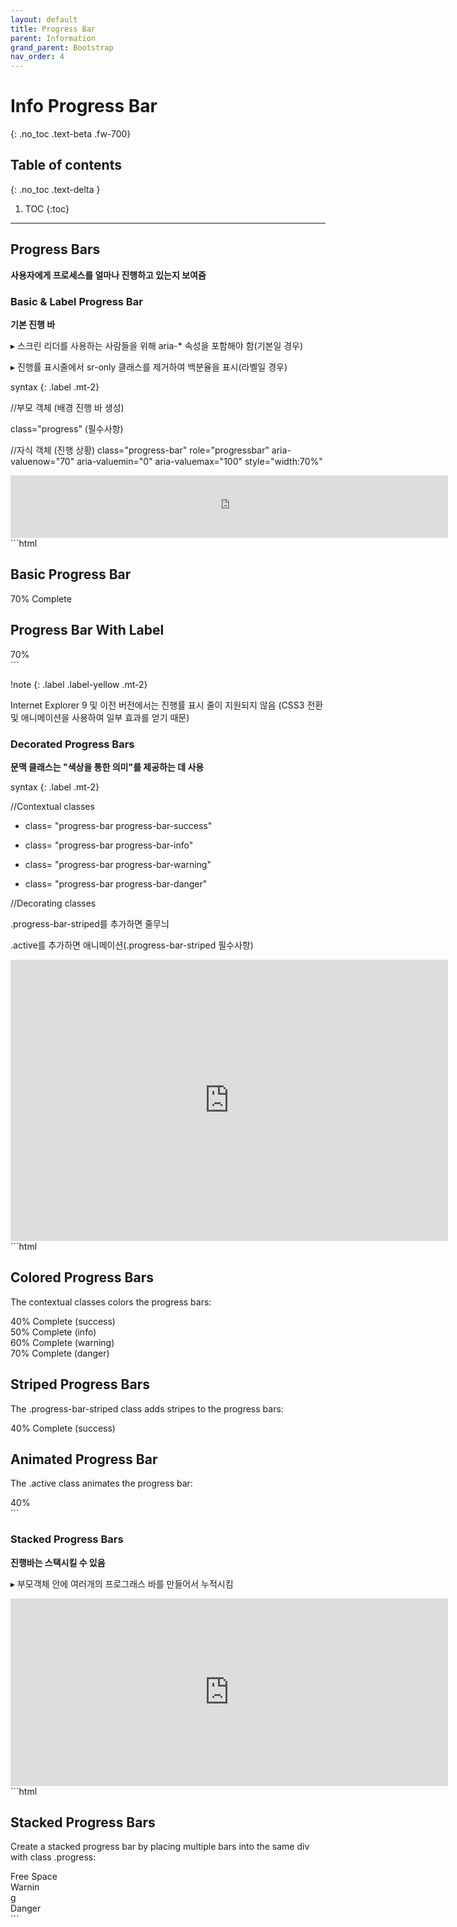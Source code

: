 ```yaml
---
layout: default
title: Progress Bar
parent: Information
grand_parent: Bootstrap
nav_order: 4
---
```


# Info Progress Bar
{: .no_toc .text-beta .fw-700}

## Table of contents
{: .no_toc .text-delta }

1. TOC
{:toc}

---

## Progress Bars

**사용자에게 프로세스를 얼마나 진행하고 있는지 보여줌**

### Basic & Label Progress Bar 

**기본 진행 바**

&#9656; 스크린 리더를 사용하는 사람들을 위해 aria-* 속성을 포함해야 함(기본일 경우)

&#9656; 진행률 표시줄에서 sr-only 클래스를 제거하여 백분율을 표시(라벨일 경우)

syntax
{: .label .mt-2}
<div class="code-example" markdown="1">
//부모 객체 (배경 진행 바 생성)

class="progress" (필수사항)

//자식 객체 (진행 상황)
class="progress-bar" role="progressbar" aria-valuenow="70" aria-valuemin="0" aria-valuemax="100" style="width:70%"
</div>

<div class="code-example" markdown="1">
<iframe src="https://gekdev.github.io/docs/bootstrap/information/example/pg_basic.html" height="100" width="700" style="border:none;" title="example"></iframe>
</div>
```html
<div class="container">
  <h2>Basic Progress Bar</h2>
  <div class="progress">
    <div class="progress-bar" role="progressbar" aria-valuenow="70" aria-valuemin="0" aria-valuemax="100" style="width:70%">
      <span class="sr-only">70% Complete</span>
    </div>
  </div>
  
  <h2>Progress Bar With Label</h2>
  <div class="progress">
    <div class="progress-bar" role="progressbar" aria-valuenow="70" aria-valuemin="0" aria-valuemax="100" style="width:70%">
      70%
    </div>
  </div>
</div>
```

!note
{: .label .label-yellow .mt-2}
<div class="code-example" markdown="1">
Internet Explorer 9 및 이전 버전에서는 진행률 표시 줄이 지원되지 않음 (CSS3 전환 및 애니메이션을 사용하여 일부 효과를 얻기 때문)
</div>

### Decorated Progress Bars

**문맥 클래스는 "색상을 통한 의미"를 제공하는 데 사용**

syntax
{: .label .mt-2}
<div class="code-example" markdown="1">
//Contextual classes 

* class= "progress-bar progress-bar-success"

* class= "progress-bar progress-bar-info"

* class= "progress-bar progress-bar-warning"

* class= "progress-bar progress-bar-danger"

//Decorating classes 

.progress-bar-striped를 추가하면 줄무늬

.active를 추가하면 애니메이션(.progress-bar-striped 필수사항)
</div>

<div class="code-example" markdown="1">
<iframe src="https://gekdev.github.io/docs/bootstrap/information/example/pg_deco.html" height="450" width="700" style="border:none;" title="example"></iframe>
</div>
```html
<div class="container">
  <h2>Colored Progress Bars</h2>
  <p>The contextual classes colors the progress bars:</p> 
  <div class="progress">
    <div class="progress-bar progress-bar-success" role="progressbar" aria-valuenow="40" aria-valuemin="0" aria-valuemax="100" style="width:40%">
      40% Complete (success)
    </div>
  </div>
  <div class="progress">
    <div class="progress-bar progress-bar-info" role="progressbar" aria-valuenow="50" aria-valuemin="0" aria-valuemax="100" style="width:50%">
      50% Complete (info)
    </div>
  </div>
  <div class="progress">
    <div class="progress-bar progress-bar-warning" role="progressbar" aria-valuenow="60" aria-valuemin="0" aria-valuemax="100" style="width:60%">
      60% Complete (warning)
    </div>
  </div>
  <div class="progress">
    <div class="progress-bar progress-bar-danger" role="progressbar" aria-valuenow="70" aria-valuemin="0" aria-valuemax="100" style="width:70%">
      70% Complete (danger)
    </div>
  </div>
  
  <h2>Striped Progress Bars</h2>
  <p>The .progress-bar-striped class adds stripes to the progress bars:</p> 
  <div class="progress">
    <div class="progress-bar progress-bar-success progress-bar-striped" role="progressbar" aria-valuenow="40" aria-valuemin="0" aria-valuemax="100" style="width:40%">
      40% Complete (success)
    </div>
  </div>
  
  <h2>Animated Progress Bar</h2>
  <p>The .active class animates the progress bar:</p> 
  <div class="progress">
    <div class="progress-bar progress-bar-striped active" role="progressbar" aria-valuenow="40" aria-valuemin="0" aria-valuemax="100" style="width:40%">
      40%
    </div>
  </div>
</div>
```

### Stacked Progress Bars

**진행바는 스택시킬 수 있음**

&#9656; 부모객체 안에 여러개의 프로그래스 바를 만들어서 누적시킴

<div class="code-example" markdown="1">
<iframe src="https://gekdev.github.io/docs/bootstrap/information/example/pg_stacked.html" height="300" width="700" style="border:none;" title="example"></iframe>
</div>
```html
<div class="container">
  <h2>Stacked Progress Bars</h2>
  <p>Create a stacked progress bar by placing multiple bars into the same div with class .progress:</p> 
  <div class="progress">
    <div class="progress-bar progress-bar-success" role="progressbar" style="width:40%">
      Free Space
    </div>
    <div class="progress-bar progress-bar-warning" role="progressbar" style="width:10%">
      Warning
    </div>
    <div class="progress-bar progress-bar-danger" role="progressbar" style="width:20%">
      Danger
    </div>
  </div>
</div>
```
